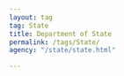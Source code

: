 ```yaml
---
layout: tag
tag: State
title: Department of State
permalink: /tags/State/
agency: "/state/state.html"

---
```

